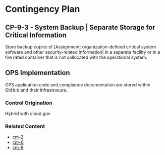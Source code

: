 # Contingency Plan
## CP-9-3 - System Backup | Separate Storage for Critical Information

Store backup copies of [Assignment: organization-defined critical system software and other security-related information] in a separate facility or in a fire rated container that is not collocated with the operational system.

## OPS Implementation

OPS application code and compliance documentation are stored within GitHub and their infrastrucure.

### Control Origination

Hybrid with cloud.gov

### Related Content

* [cm-2](../cm-02/index.md)
* [cm-6](../cm-06/index.md)
* [cm-8](../cm-08/index.md)
